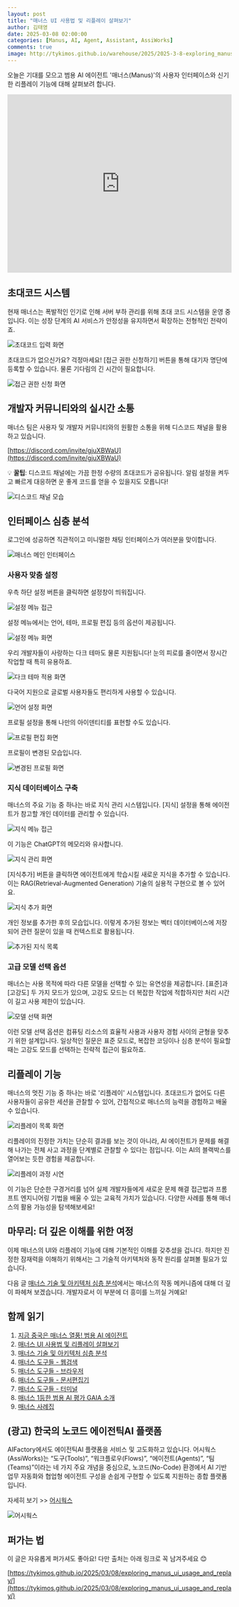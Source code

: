```yaml
---
layout: post
title: "매너스 UI 사용법 및 리플레이 살펴보기"
author: 김태영
date: 2025-03-08 02:00:00
categories: [Manus, AI, Agent, Assistant, AssiWorks]
comments: true
image: http://tykimos.github.io/warehouse/2025/2025-3-8-exploring_manus_ui_usage_and_replay_title.jpg
---
```


오늘은 기대를 모으고 범용 AI 에이전트 '매너스(Manus)'의 사용자 인터페이스와 신기한 리플레이 기능에 대해 살펴보려 합니다.

<iframe width="100%" height="400" src="https://youtube.com/embed/..." title="YouTube video player" frameborder="0" allow="accelerometer; autoplay; clipboard-write; encrypted-media; gyroscope; picture-in-picture; web-share" allowfullscreen=""></iframe>

## 초대코드 시스템

현재 매너스는 폭발적인 인기로 인해 서버 부하 관리를 위해 초대 코드 시스템을 운영 중입니다. 이는 성장 단계의 AI 서비스가 안정성을 유지하면서 확장하는 전형적인 전략이죠.

![초대코드 입력 화면](http://tykimos.github.io/warehouse/2025/2025-3-8-exploring_manus_ui_usage_and_replay_0.jpg)

초대코드가 없으신가요? 걱정마세요! [접근 권한 신청하기] 버튼을 통해 대기자 명단에 등록할 수 있습니다. 물론 기다림의 긴 시간이 필요합니다.

![접근 권한 신청 화면](http://tykimos.github.io/warehouse/2025/2025-3-8-exploring_manus_ui_usage_and_replay_0.jpg)

## 개발자 커뮤니티와의 실시간 소통

매너스 팀은 사용자 및 개발자 커뮤니티와의 원활한 소통을 위해 디스코드 채널을 활용하고 있습니다.

[https://discord.com/invite/gjuXBWaU](https://discord.com/invite/gjuXBWaU)

💡 **꿀팁**: 디스코드 채널에는 가끔 한정 수량의 초대코드가 공유됩니다. 알림 설정을 켜두고 빠르게 대응하면 운 좋게 코드를 얻을 수 있을지도 모릅니다!

![디스코드 채널 모습](http://tykimos.github.io/warehouse/2025/2025-3-8-exploring_manus_ui_usage_and_replay_1.jpg)

## 인터페이스 심층 분석

로그인에 성공하면 직관적이고 미니멀한 채팅 인터페이스가 여러분을 맞이합니다.

![매너스 메인 인터페이스](http://tykimos.github.io/warehouse/2025/2025-3-8-exploring_manus_ui_usage_and_replay_2.jpg)

### 사용자 맞춤 설정

우측 하단 설정 버튼을 클릭하면 설정창이 띄워집니다.

![설정 메뉴 접근](http://tykimos.github.io/warehouse/2025/2025-3-8-exploring_manus_ui_usage_and_replay_4.jpg)

설정 메뉴에서는 언어, 테마, 프로필 편집 등의 옵션이 제공됩니다.

![설정 메뉴 화면](http://tykimos.github.io/warehouse/2025/2025-3-8-exploring_manus_ui_usage_and_replay_5.jpg)

우리 개발자들이 사랑하는 다크 테마도 물론 지원됩니다! 눈의 피로를 줄이면서 장시간 작업할 때 특히 유용하죠.

![다크 테마 적용 화면](http://tykimos.github.io/warehouse/2025/2025-3-8-exploring_manus_ui_usage_and_replay_6.jpg)

다국어 지원으로 글로벌 사용자들도 편리하게 사용할 수 있습니다.

![언어 설정 화면](http://tykimos.github.io/warehouse/2025/2025-3-8-exploring_manus_ui_usage_and_replay_7.jpg)

프로필 설정을 통해 나만의 아이덴티티를 표현할 수도 있습니다.

![프로필 편집 화면](http://tykimos.github.io/warehouse/2025/2025-3-8-exploring_manus_ui_usage_and_replay_8.jpg)

프로필이 변경된 모습입니다.

![변경된 프로필 화면](http://tykimos.github.io/warehouse/2025/2025-3-8-exploring_manus_ui_usage_and_replay_9.jpg)

### 지식 데이터베이스 구축

매너스의 주요 기능 중 하나는 바로 지식 관리 시스템입니다. [지식] 설정을 통해 에이전트가 참고할 개인 데이터를 관리할 수 있습니다.

![지식 메뉴 접근](http://tykimos.github.io/warehouse/2025/2025-3-8-exploring_manus_ui_usage_and_replay_10.jpg)

이 기능은 ChatGPT의 메모리와 유사합니다.

![지식 관리 화면](http://tykimos.github.io/warehouse/2025/2025-3-8-exploring_manus_ui_usage_and_replay_11.jpg)

[지식추가] 버튼을 클릭하면 에이전트에게 학습시킬 새로운 지식을 추가할 수 있습니다. 이는 RAG(Retrieval-Augmented Generation) 기술의 실용적 구현으로 볼 수 있어요.

![지식 추가 화면](http://tykimos.github.io/warehouse/2025/2025-3-8-exploring_manus_ui_usage_and_replay_12.jpg)

개인 정보를 추가한 후의 모습입니다. 이렇게 추가된 정보는 벡터 데이터베이스에 저장되어 관련 질문이 있을 때 컨텍스트로 활용됩니다.

![추가된 지식 목록](http://tykimos.github.io/warehouse/2025/2025-3-8-exploring_manus_ui_usage_and_replay_13.jpg)

### 고급 모델 선택 옵션

매너스는 사용 목적에 따라 다른 모델을 선택할 수 있는 유연성을 제공합니다. [표준]과 [고강도] 두 가지 모드가 있으며, 고강도 모드는 더 복잡한 작업에 적합하지만 처리 시간이 길고 사용 제한이 있습니다.

![모델 선택 화면](http://tykimos.github.io/warehouse/2025/2025-3-8-exploring_manus_ui_usage_and_replay_14.jpg)

이런 모델 선택 옵션은 컴퓨팅 리소스의 효율적 사용과 사용자 경험 사이의 균형을 맞추기 위한 설계입니다. 일상적인 질문은 표준 모드로, 복잡한 코딩이나 심층 분석이 필요할 때는 고강도 모드를 선택하는 전략적 접근이 필요하죠.

## 리플레이 기능

매너스의 멋진 기능 중 하나는 바로 '리플레이' 시스템입니다. 초대코드가 없어도 다른 사용자들이 공유한 세션을 관찰할 수 있어, 간접적으로 매너스의 능력을 경험하고 배울 수 있습니다.

![리플레이 목록 화면](http://tykimos.github.io/warehouse/2025/2025-3-8-exploring_manus_ui_usage_and_replay_16.jpg)

리플레이의 진정한 가치는 단순히 결과를 보는 것이 아니라, AI 에이전트가 문제를 해결해 나가는 전체 사고 과정을 단계별로 관찰할 수 있다는 점입니다. 이는 AI의 블랙박스를 열어보는 듯한 경험을 제공합니다.

![리플레이 과정 시연](http://tykimos.github.io/warehouse/2025/2025-3-8-exploring_manus_ui_usage_and_replay_15.gif)

이 기능은 단순한 구경거리를 넘어 실제 개발자들에게 새로운 문제 해결 접근법과 프롬프트 엔지니어링 기법을 배울 수 있는 교육적 가치가 있습니다. 다양한 사례를 통해 매너스의 활용 가능성을 탐색해보세요!

## 마무리: 더 깊은 이해를 위한 여정

이제 매너스의 UI와 리플레이 기능에 대해 기본적인 이해를 갖추셨을 겁니다. 하지만 진정한 잠재력을 이해하기 위해서는 그 기술적 아키텍처와 동작 원리를 살펴볼 필요가 있습니다.

다음 글 [매너스 기술 및 아키텍처 심층 분석](https://tykimos.github.io/2025/03/08/in_depth_analysis_of_manus_technology_and_architecture)에서는 매너스의 작동 메커니즘에 대해 더 깊이 파헤쳐 보겠습니다. 개발자로서 이 부분에 더 흥미를 느끼실 거예요!

## 함께 읽기

1. [지금 중국은 매너스 열풍! 범용 AI 에이전트](https://tykimos.github.io/2025/03/08/manus_the_general_ai_agent)
2. [매너스 UI 사용법 및 리플레이 살펴보기](https://tykimos.github.io/2025/03/08/exploring_manus_ui_usage_and_replay)
3. [매너스 기술 및 아키텍처 심층 분석](https://tykimos.github.io/2025/03/08/in_depth_analysis_of_manus_technology_and_architecture)
4. [매너스 도구들 - 웹검색](https://tykimos.github.io/2025/03/08/manus_tools_websearch)
5. [매너스 도구들 - 브라우저](https://tykimos.github.io/2025/03/08/manus_tools_browser)
6. [매너스 도구들 - 문서편집기](https://tykimos.github.io/2025/03/08/manus_tools_text_editor)
7. [매너스 도구들 - 터미널](https://tykimos.github.io/2025/03/08/manus_tools_terminal)
8. [매너스 1등한 범용 AI 평가 GAIA 소개](https://tykimos.github.io/2025/03/08/gaia_manus_evaluation)
9. [매너스 사례집](https://tykimos.github.io/2025/03/08/manus_usecases)

## (광고) 한국의 노코드 에이전틱AI 플랫폼

AIFactory에서도 에이전틱AI 플랫폼을 서비스 및 고도화하고 있습니다. 어시웍스(AssiWorks)는 “도구(Tools)”, “워크플로우(Flows)”, “에이전트(Agents)”, “팀(Teams)”이라는 네 가지 주요 개념을 중심으로, 노코드(No-Code) 환경에서 AI 기반 업무 자동화와 협업형 에이전트 구성을 손쉽게 구현할 수 있도록 지원하는 종합 플랫폼입니다. 

자세히 보기 >> [어시웍스](https://aifactory.space/guide/8/14)

![어시웍스](http://tykimos.github.io/warehouse/2025/2025-3-8-assiworks.png)

## 퍼가는 법
 
이 글은 자유롭게 퍼가셔도 좋아요! 다만 출처는 아래 링크로 꼭 남겨주세요 😊

[https://tykimos.github.io/2025/03/08/exploring_manus_ui_usage_and_replay/](https://tykimos.github.io/2025/03/08/exploring_manus_ui_usage_and_replay/)